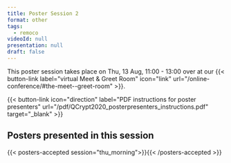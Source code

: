 ```yaml
---
title: Poster Session 2
format: other
tags:
  - remoco
videoId: null
presentation: null
draft: false
---
```

This poster session takes place on Thu, 13 Aug, 11:00 - 13:00 over at our {{< button-link label="virtual Meet & Greet Room" icon="link" url="/online-conference/#the-meet--greet-room" >}}.

{{< button-link icon="direction" label="PDF instructions for poster presenters" url="/pdf/QCrypt2020_posterpresenters_instructions.pdf" target="_blank" >}}

## Posters presented in this session
{{< posters-accepted session="thu_morning">}}{{< /posters-accepted >}}
